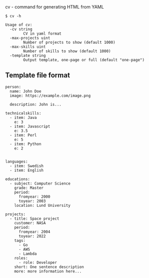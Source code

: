 <!-- Generated by main_test.go, DO NOT EDIT! -->cv - command for generating HTML from YAML


    $ cv -h
    
    Usage of cv:
      -cv string
        	CV in yaml format
      -max-projects uint
        	Number of projects to show (default 1000)
      -max-skills uint
        	Number of skills to show (default 1000)
      -template string
        	Output template, one-page or full (default "one-page")
    

## Template file format

    person:
      name: John Doe
      image: https://example.com/image.png
    
      description: John is...
    
    technicalskills:
      - item: Java
        e: 3
      - item: Javascript
        e: 3.5
      - item: Perl
        e: 5
      - item: Python
        e: 2
    
          
    languages:
      - item: Swedish
      - item: English
    
    educations:
      - subject: Computer Science
        grade: Master
        period:
          fromyear: 2000
          toyear: 2003
        location: Lund University
    
    projects:
      - title: Space project
        customer: NASA
        period:
          fromyear: 2004
          toyear: 2022
        tags:
          - Go
          - AWS
          - Lambda
        roles:
          - role: Developer
        short: One sentence description
        more: more information here...
    

